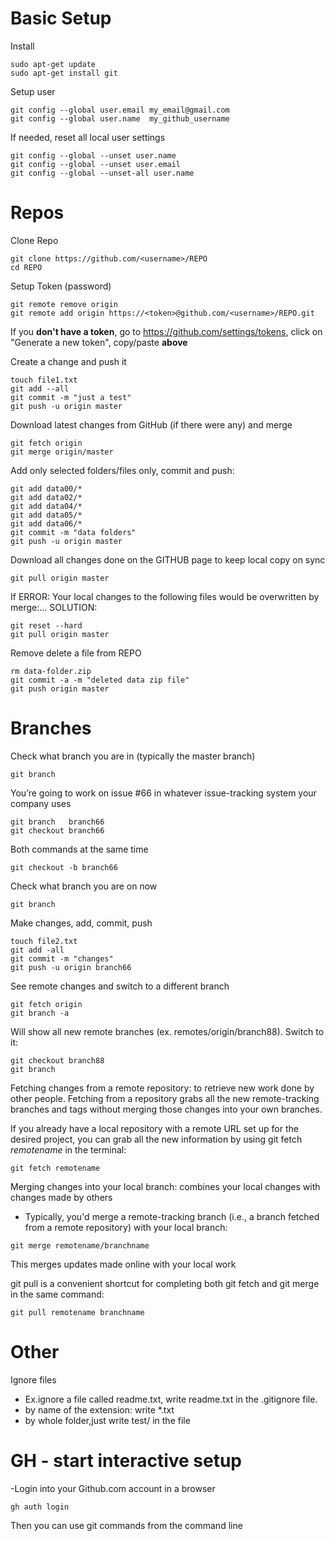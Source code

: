 
# Basic Setup

Install 
```
sudo apt-get update
sudo apt-get install git
```

Setup user
```
git config --global user.email my_email@gmail.com
git config --global user.name  my_github_username
```

If needed, reset all local user settings
```
git config --global --unset user.name
git config --global --unset user.email
git config --global --unset-all user.name
```

# Repos

Clone Repo
```
git clone https://github.com/<username>/REPO
cd REPO
```

Setup Token (password)
```
git remote remove origin
git remote add origin https://<token>@github.com/<username>/REPO.git
```

If you **don't have a token**, go to https://github.com/settings/tokens, click on "Generate a new token", copy/paste <token> **above**
    

Create a change and push it
```
touch file1.txt
git add --all
git commit -m "just a test"
git push -u origin master
```

Download latest changes from GitHub (if there were any) and merge
```
git fetch origin
git merge origin/master
```

Add only selected folders/files only, commit and push:
```
git add data00/*
git add data02/*
git add data04/*
git add data05/*
git add data06/*
git commit -m "data folders"
git push -u origin master
```

Download all changes done on the GITHUB page to keep local copy on sync
```
git pull origin master
```

If ERROR: Your local changes to the following files would be overwritten by merge:... SOLUTION:
```
git reset --hard
git pull origin master
```

Remove delete a file from REPO
```
rm data-folder.zip
git commit -a -m "deleted data zip file"
git push origin master
```

# Branches

Check what branch you are in (typically the master branch)
```
git branch
```

You’re going to work on issue #66 in whatever issue-tracking system your company uses
```
git branch   branch66
git checkout branch66
```

Both commands at the same time
```
git checkout -b branch66
```

Check what branch you are on now
```
git branch
```

Make changes, add, commit, push
```
touch file2.txt
git add -all
git commit -m "changes"
git push -u origin branch66
```

See remote changes and switch to a different branch
```
git fetch origin
git branch -a
```

Will show all new remote branches (ex. remotes/origin/branch88). Switch to it:
```
git checkout branch88
git branch    
```

Fetching changes from a remote repository: to retrieve new work done by other people. Fetching from a repository grabs all the new remote-tracking branches and tags without merging those changes into your own branches.

If you already have a local repository with a remote URL set up for the desired project, you can grab all the new information by using git fetch *remotename* in the terminal:
```
git fetch remotename
```

Merging changes into your local branch: combines your local changes with changes made by others
* Typically, you'd merge a remote-tracking branch (i.e., a branch fetched from a remote repository) with your local branch:
```
git merge remotename/branchname
```
This merges updates made online with your local work

    
git pull is a convenient shortcut for completing both git fetch and git merge in the same command:
```
git pull remotename branchname
```
    
    
    
# Other

Ignore files
* Ex.ignore a file called readme.txt, write readme.txt in the .gitignore file.
* by name of the extension: write *.txt
* by whole folder,just write test/ in the file


# GH - start interactive setup
    
-Login into your Github.com account in a browser
    
```
gh auth login
```

Then you can use git commands from the command line
